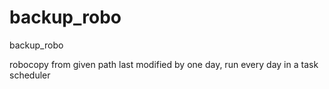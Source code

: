# backup_robo
backup_robo

robocopy from given path last modified by one day,
run every day in a task scheduler
